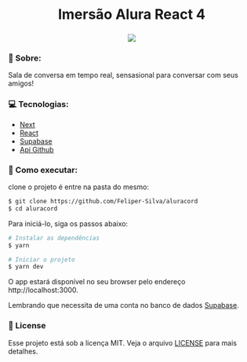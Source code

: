 <h1 align="center">Imersão Alura React 4 </h1>
<h3 align="center"><img src="https://user-images.githubusercontent.com/84206933/154751235-062e020b-991c-4f87-bcf6-9301e4cf8a5d.png" /></h3>

### 📄 Sobre:
Sala de conversa em tempo real, sensasional para conversar com seus amigos!


### 💻 Tecnologias:


- [Next](https://nextjs.org/)
- [React](https://reactjs.org)
- [Supabase](https://supabase.com/)
- [Api Github](https://api.github.com/)

###  🚀 Como executar:
clone o projeto é entre na pasta do mesmo:
```bash
$ git clone https://github.com/Feliper-Silva/aluracord
$ cd aluracord
```
Para iniciá-lo, siga os passos abaixo:
```bash
# Instalar as dependências
$ yarn

# Iniciar o projeto
$ yarn dev
```
O app estará disponível no seu browser pelo endereço http://localhost:3000.

Lembrando que necessita de uma conta no banco de dados [Supabase](https://supabase.com/).


### :memo: License

Esse projeto está sob a licença MIT. Veja o arquivo [LICENSE](LICENSE) para mais detalhes.
